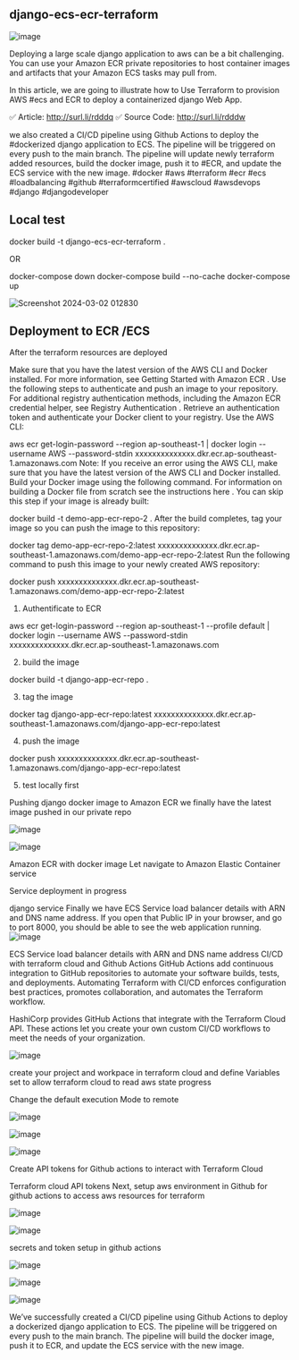 ## django-ecs-ecr-terraform

![image](https://github.com/joelwembo/django-ecs-ecr-terraform/assets/19718580/ed515d91-20ca-44af-b003-60759797e112)

Deploying a large scale django application to aws can be a bit challenging. You can use your Amazon ECR private repositories to host container images and artifacts that your Amazon ECS tasks may pull from.

In this article, we are going to illustrate how to Use Terraform to provision AWS #ecs and ECR to deploy a containerized django Web App.

✅ Article:
http://surl.li/rdddq
✅ Source Code:
http://surl.li/rdddw

we also created a CI/CD pipeline using Github Actions to deploy the #dockerized django application to ECS. The pipeline will be triggered on every push to the main branch. The pipeline will update newly terraform added resources, build the docker image, push it to #ECR, and update the ECS service with the new image.
#docker #aws #terraform #ecr #ecs #loadbalancing #github #terraformcertified #awscloud #awsdevops #django #djangodeveloper


## Local test

docker build -t django-ecs-ecr-terraform .

OR

docker-compose down
docker-compose build --no-cache
docker-compose up

![Screenshot 2024-03-02 012830](https://github.com/joelwembo/django-ecs-ecr-terraform/assets/19718580/9ff901d2-d805-4309-854f-dfe90e997755)



## Deployment to ECR /ECS 

After the terraform resources are deployed

Make sure that you have the latest version of the AWS CLI and Docker installed. For more information, see Getting Started with Amazon ECR .
Use the following steps to authenticate and push an image to your repository. For additional registry authentication methods, including the Amazon ECR credential helper, see Registry Authentication .
Retrieve an authentication token and authenticate your Docker client to your registry.
Use the AWS CLI:

aws ecr get-login-password --region ap-southeast-1 | docker login --username AWS --password-stdin xxxxxxxxxxxxxx.dkr.ecr.ap-southeast-1.amazonaws.com
Note: If you receive an error using the AWS CLI, make sure that you have the latest version of the AWS CLI and Docker installed.
Build your Docker image using the following command. For information on building a Docker file from scratch see the instructions here . You can skip this step if your image is already built:

docker build -t demo-app-ecr-repo-2 .
After the build completes, tag your image so you can push the image to this repository:

docker tag demo-app-ecr-repo-2:latest xxxxxxxxxxxxxx.dkr.ecr.ap-southeast-1.amazonaws.com/demo-app-ecr-repo-2:latest
Run the following command to push this image to your newly created AWS repository:

docker push xxxxxxxxxxxxxx.dkr.ecr.ap-southeast-1.amazonaws.com/demo-app-ecr-repo-2:latest

1. Authentificate to ECR

aws ecr get-login-password --region ap-southeast-1 --profile default | docker login --username AWS --password-stdin xxxxxxxxxxxxxx.dkr.ecr.ap-southeast-1.amazonaws.com

2. build the image

docker build -t django-app-ecr-repo .

3. tag the image

docker tag django-app-ecr-repo:latest xxxxxxxxxxxxxx.dkr.ecr.ap-southeast-1.amazonaws.com/django-app-ecr-repo:latest

4. push the image

docker push xxxxxxxxxxxxxx.dkr.ecr.ap-southeast-1.amazonaws.com/django-app-ecr-repo:latest

5. test locally first


Pushing django docker image to Amazon ECR
we finally have the latest image pushed in our private repo

![image](https://github.com/joelwembo/django-ecs-ecr-terraform/assets/19718580/ed6fde20-84ac-4f9e-99b0-d3b43dca4471)

![image](https://github.com/joelwembo/django-ecs-ecr-terraform/assets/19718580/cc07ca3f-d947-4edd-b261-801e305a062c)


Amazon ECR with docker image
Let navigate to Amazon Elastic Container service


Service deployment in progress

django service
Finally we have ECS Service load balancer details with ARN and DNS name address. If you open that Public IP in your browser, and go to port 8000, you should be able to see the web application running.
![image](https://github.com/joelwembo/django-ecs-ecr-terraform/assets/19718580/ef0e8239-4753-4d96-a4cc-c22122504a53)


ECS Service load balancer details with ARN and DNS name address
CI/CD with terraform cloud and Github Actions
GitHub Actions add continuous integration to GitHub repositories to automate your software builds, tests, and deployments. Automating Terraform with CI/CD enforces configuration best practices, promotes collaboration, and automates the Terraform workflow.

HashiCorp provides GitHub Actions that integrate with the Terraform Cloud API. These actions let you create your own custom CI/CD workflows to meet the needs of your organization.

![image](https://github.com/joelwembo/django-ecs-ecr-terraform/assets/19718580/aa6ea16a-c523-473a-83c2-a3eebbb83e11)


create your project and workpace in terraform cloud and define Variables set to allow terraform cloud to read aws state progress



Change the default execution Mode to remote

![image](https://github.com/joelwembo/django-ecs-ecr-terraform/assets/19718580/e5b8314a-20b4-42af-bf05-1c399685aef3)


![image](https://github.com/joelwembo/django-ecs-ecr-terraform/assets/19718580/e6e5c27d-bfb4-4f93-864d-65a80e7070ae)

![image](https://github.com/joelwembo/django-ecs-ecr-terraform/assets/19718580/307683da-1d45-4ffa-bb88-ec587b2b1d0b)


Create API tokens for Github actions to interact with Terraform Cloud

Terraform cloud API tokens
Next, setup aws environment in Github for github actions to access aws resources for terraform

![image](https://github.com/joelwembo/django-ecs-ecr-terraform/assets/19718580/25377bac-220a-43db-9275-7116dcc394ea)


![image](https://github.com/joelwembo/django-ecs-ecr-terraform/assets/19718580/30956797-0639-4f90-a669-827d46c956a5)


secrets and token setup in github actions

![image](https://github.com/joelwembo/django-ecs-ecr-terraform/assets/19718580/19141b26-3620-4fad-9226-3455738c1e49)

![image](https://github.com/joelwembo/django-ecs-ecr-terraform/assets/19718580/b50cfae5-04f4-4b85-9dc2-7640af9177c3)



![image](https://github.com/joelwembo/django-ecs-ecr-terraform/assets/19718580/31aee392-ef81-4883-ba35-23548d548354)


We’ve successfully created a CI/CD pipeline using Github Actions to deploy a dockerized django application to ECS. The pipeline will be triggered on every push to the main branch. The pipeline will build the docker image, push it to ECR, and update the ECS service with the new image.
